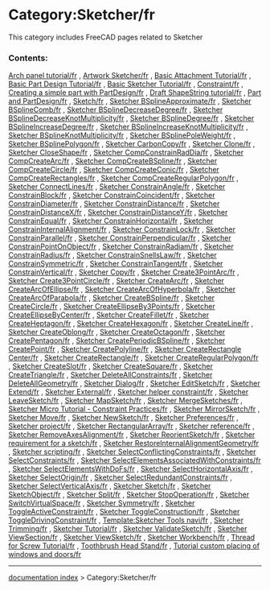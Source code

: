 # Category:Sketcher/fr
This category includes FreeCAD pages related to Sketcher

### Contents:

[Arch panel tutorial/fr](Arch_panel_tutorial/fr.md) , [Artwork Sketcher/fr](Artwork_Sketcher/fr.md) , [Basic Attachment Tutorial/fr](Basic_Attachment_Tutorial/fr.md) , [Basic Part Design Tutorial/fr](Basic_Part_Design_Tutorial/fr.md) , [Basic Sketcher Tutorial/fr](Basic_Sketcher_Tutorial/fr.md) , [Constraint/fr](Constraint/fr.md) , [Creating a simple part with PartDesign/fr](Creating_a_simple_part_with_PartDesign/fr.md) , [Draft ShapeString tutorial/fr](Draft_ShapeString_tutorial/fr.md) , [Part and PartDesign/fr](Part_and_PartDesign/fr.md) , [Sketch/fr](Sketch/fr.md) , [Sketcher BSplineApproximate/fr](Sketcher_BSplineApproximate/fr.md) , [Sketcher BSplineComb/fr](Sketcher_BSplineComb/fr.md) , [Sketcher BSplineDecreaseDegree/fr](Sketcher_BSplineDecreaseDegree/fr.md) , [Sketcher BSplineDecreaseKnotMultiplicity/fr](Sketcher_BSplineDecreaseKnotMultiplicity/fr.md) , [Sketcher BSplineDegree/fr](Sketcher_BSplineDegree/fr.md) , [Sketcher BSplineIncreaseDegree/fr](Sketcher_BSplineIncreaseDegree/fr.md) , [Sketcher BSplineIncreaseKnotMultiplicity/fr](Sketcher_BSplineIncreaseKnotMultiplicity/fr.md) , [Sketcher BSplineKnotMultiplicity/fr](Sketcher_BSplineKnotMultiplicity/fr.md) , [Sketcher BSplinePoleWeight/fr](Sketcher_BSplinePoleWeight/fr.md) , [Sketcher BSplinePolygon/fr](Sketcher_BSplinePolygon/fr.md) , [Sketcher CarbonCopy/fr](Sketcher_CarbonCopy/fr.md) , [Sketcher Clone/fr](Sketcher_Clone/fr.md) , [Sketcher CloseShape/fr](Sketcher_CloseShape/fr.md) , [Sketcher CompConstrainRadDia/fr](Sketcher_CompConstrainRadDia/fr.md) , [Sketcher CompCreateArc/fr](Sketcher_CompCreateArc/fr.md) , [Sketcher CompCreateBSpline/fr](Sketcher_CompCreateBSpline/fr.md) , [Sketcher CompCreateCircle/fr](Sketcher_CompCreateCircle/fr.md) , [Sketcher CompCreateConic/fr](Sketcher_CompCreateConic/fr.md) , [Sketcher CompCreateRectangles/fr](Sketcher_CompCreateRectangles/fr.md) , [Sketcher CompCreateRegularPolygon/fr](Sketcher_CompCreateRegularPolygon/fr.md) , [Sketcher ConnectLines/fr](Sketcher_ConnectLines/fr.md) , [Sketcher ConstrainAngle/fr](Sketcher_ConstrainAngle/fr.md) , [Sketcher ConstrainBlock/fr](Sketcher_ConstrainBlock/fr.md) , [Sketcher ConstrainCoincident/fr](Sketcher_ConstrainCoincident/fr.md) , [Sketcher ConstrainDiameter/fr](Sketcher_ConstrainDiameter/fr.md) , [Sketcher ConstrainDistance/fr](Sketcher_ConstrainDistance/fr.md) , [Sketcher ConstrainDistanceX/fr](Sketcher_ConstrainDistanceX/fr.md) , [Sketcher ConstrainDistanceY/fr](Sketcher_ConstrainDistanceY/fr.md) , [Sketcher ConstrainEqual/fr](Sketcher_ConstrainEqual/fr.md) , [Sketcher ConstrainHorizontal/fr](Sketcher_ConstrainHorizontal/fr.md) , [Sketcher ConstrainInternalAlignment/fr](Sketcher_ConstrainInternalAlignment/fr.md) , [Sketcher ConstrainLock/fr](Sketcher_ConstrainLock/fr.md) , [Sketcher ConstrainParallel/fr](Sketcher_ConstrainParallel/fr.md) , [Sketcher ConstrainPerpendicular/fr](Sketcher_ConstrainPerpendicular/fr.md) , [Sketcher ConstrainPointOnObject/fr](Sketcher_ConstrainPointOnObject/fr.md) , [Sketcher ConstrainRadiam/fr](Sketcher_ConstrainRadiam/fr.md) , [Sketcher ConstrainRadius/fr](Sketcher_ConstrainRadius/fr.md) , [Sketcher ConstrainSnellsLaw/fr](Sketcher_ConstrainSnellsLaw/fr.md) , [Sketcher ConstrainSymmetric/fr](Sketcher_ConstrainSymmetric/fr.md) , [Sketcher ConstrainTangent/fr](Sketcher_ConstrainTangent/fr.md) , [Sketcher ConstrainVertical/fr](Sketcher_ConstrainVertical/fr.md) , [Sketcher Copy/fr](Sketcher_Copy/fr.md) , [Sketcher Create3PointArc/fr](Sketcher_Create3PointArc/fr.md) , [Sketcher Create3PointCircle/fr](Sketcher_Create3PointCircle/fr.md) , [Sketcher CreateArc/fr](Sketcher_CreateArc/fr.md) , [Sketcher CreateArcOfEllipse/fr](Sketcher_CreateArcOfEllipse/fr.md) , [Sketcher CreateArcOfHyperbola/fr](Sketcher_CreateArcOfHyperbola/fr.md) , [Sketcher CreateArcOfParabola/fr](Sketcher_CreateArcOfParabola/fr.md) , [Sketcher CreateBSpline/fr](Sketcher_CreateBSpline/fr.md) , [Sketcher CreateCircle/fr](Sketcher_CreateCircle/fr.md) , [Sketcher CreateEllipseBy3Points/fr](Sketcher_CreateEllipseBy3Points/fr.md) , [Sketcher CreateEllipseByCenter/fr](Sketcher_CreateEllipseByCenter/fr.md) , [Sketcher CreateFillet/fr](Sketcher_CreateFillet/fr.md) , [Sketcher CreateHeptagon/fr](Sketcher_CreateHeptagon/fr.md) , [Sketcher CreateHexagon/fr](Sketcher_CreateHexagon/fr.md) , [Sketcher CreateLine/fr](Sketcher_CreateLine/fr.md) , [Sketcher CreateOblong/fr](Sketcher_CreateOblong/fr.md) , [Sketcher CreateOctagon/fr](Sketcher_CreateOctagon/fr.md) , [Sketcher CreatePentagon/fr](Sketcher_CreatePentagon/fr.md) , [Sketcher CreatePeriodicBSpline/fr](Sketcher_CreatePeriodicBSpline/fr.md) , [Sketcher CreatePoint/fr](Sketcher_CreatePoint/fr.md) , [Sketcher CreatePolyline/fr](Sketcher_CreatePolyline/fr.md) , [Sketcher CreateRectangle Center/fr](Sketcher_CreateRectangle_Center/fr.md) , [Sketcher CreateRectangle/fr](Sketcher_CreateRectangle/fr.md) , [Sketcher CreateRegularPolygon/fr](Sketcher_CreateRegularPolygon/fr.md) , [Sketcher CreateSlot/fr](Sketcher_CreateSlot/fr.md) , [Sketcher CreateSquare/fr](Sketcher_CreateSquare/fr.md) , [Sketcher CreateTriangle/fr](Sketcher_CreateTriangle/fr.md) , [Sketcher DeleteAllConstraints/fr](Sketcher_DeleteAllConstraints/fr.md) , [Sketcher DeleteAllGeometry/fr](Sketcher_DeleteAllGeometry/fr.md) , [Sketcher Dialog/fr](Sketcher_Dialog/fr.md) , [Sketcher EditSketch/fr](Sketcher_EditSketch/fr.md) , [Sketcher Extend/fr](Sketcher_Extend/fr.md) , [Sketcher External/fr](Sketcher_External/fr.md) , [Sketcher helper constraint/fr](Sketcher_helper_constraint/fr.md) , [Sketcher LeaveSketch/fr](Sketcher_LeaveSketch/fr.md) , [Sketcher MapSketch/fr](Sketcher_MapSketch/fr.md) , [Sketcher MergeSketches/fr](Sketcher_MergeSketches/fr.md) , [Sketcher Micro Tutorial - Constraint Practices/fr](Sketcher_Micro_Tutorial_-_Constraint_Practices/fr.md) , [Sketcher MirrorSketch/fr](Sketcher_MirrorSketch/fr.md) , [Sketcher Move/fr](Sketcher_Move/fr.md) , [Sketcher NewSketch/fr](Sketcher_NewSketch/fr.md) , [Sketcher Preferences/fr](Sketcher_Preferences/fr.md) , [Sketcher project/fr](Sketcher_project/fr.md) , [Sketcher RectangularArray/fr](Sketcher_RectangularArray/fr.md) , [Sketcher reference/fr](Sketcher_reference/fr.md) , [Sketcher RemoveAxesAlignment/fr](Sketcher_RemoveAxesAlignment/fr.md) , [Sketcher ReorientSketch/fr](Sketcher_ReorientSketch/fr.md) , [Sketcher requirement for a sketch/fr](Sketcher_requirement_for_a_sketch/fr.md) , [Sketcher RestoreInternalAlignmentGeometry/fr](Sketcher_RestoreInternalAlignmentGeometry/fr.md) , [Sketcher scripting/fr](Sketcher_scripting/fr.md) , [Sketcher SelectConflictingConstraints/fr](Sketcher_SelectConflictingConstraints/fr.md) , [Sketcher SelectConstraints/fr](Sketcher_SelectConstraints/fr.md) , [Sketcher SelectElementsAssociatedWithConstraints/fr](Sketcher_SelectElementsAssociatedWithConstraints/fr.md) , [Sketcher SelectElementsWithDoFs/fr](Sketcher_SelectElementsWithDoFs/fr.md) , [Sketcher SelectHorizontalAxis/fr](Sketcher_SelectHorizontalAxis/fr.md) , [Sketcher SelectOrigin/fr](Sketcher_SelectOrigin/fr.md) , [Sketcher SelectRedundantConstraints/fr](Sketcher_SelectRedundantConstraints/fr.md) , [Sketcher SelectVerticalAxis/fr](Sketcher_SelectVerticalAxis/fr.md) , [Sketcher Sketch/fr](Sketcher_Sketch/fr.md) , [Sketcher SketchObject/fr](Sketcher_SketchObject/fr.md) , [Sketcher Split/fr](Sketcher_Split/fr.md) , [Sketcher StopOperation/fr](Sketcher_StopOperation/fr.md) , [Sketcher SwitchVirtualSpace/fr](Sketcher_SwitchVirtualSpace/fr.md) , [Sketcher Symmetry/fr](Sketcher_Symmetry/fr.md) , [Sketcher ToggleActiveConstraint/fr](Sketcher_ToggleActiveConstraint/fr.md) , [Sketcher ToggleConstruction/fr](Sketcher_ToggleConstruction/fr.md) , [Sketcher ToggleDrivingConstraint/fr](Sketcher_ToggleDrivingConstraint/fr.md) , [Template:Sketcher Tools navi/fr](Template:Sketcher_Tools_navi/fr.md) , [Sketcher Trimming/fr](Sketcher_Trimming/fr.md) , [Sketcher Tutorial/fr](Sketcher_Tutorial/fr.md) , [Sketcher ValidateSketch/fr](Sketcher_ValidateSketch/fr.md) , [Sketcher ViewSection/fr](Sketcher_ViewSection/fr.md) , [Sketcher ViewSketch/fr](Sketcher_ViewSketch/fr.md) , [Sketcher Workbench/fr](Sketcher_Workbench/fr.md) , [Thread for Screw Tutorial/fr](Thread_for_Screw_Tutorial/fr.md) , [Toothbrush Head Stand/fr](Toothbrush_Head_Stand/fr.md) , [Tutorial custom placing of windows and doors/fr](Tutorial_custom_placing_of_windows_and_doors/fr.md)

---
[documentation index](../README.md) > Category:Sketcher/fr
